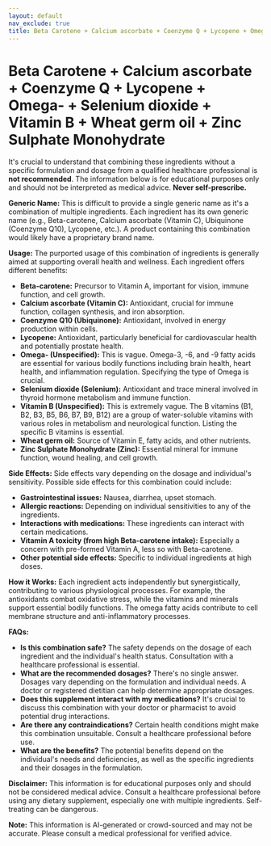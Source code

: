 ```yaml
---
layout: default
nav_exclude: true
title: Beta Carotene + Calcium ascorbate + Coenzyme Q + Lycopene + Omega- + Selenium dioxide + Vitamin B + Wheat germ oil + Zinc Sulphate Monohydrate
---
```


# Beta Carotene + Calcium ascorbate + Coenzyme Q + Lycopene + Omega- + Selenium dioxide + Vitamin B + Wheat germ oil + Zinc Sulphate Monohydrate

It's crucial to understand that combining these ingredients without a specific formulation and dosage from a qualified healthcare professional is **not recommended**.  The information below is for educational purposes only and should not be interpreted as medical advice.  **Never self-prescribe.**

**Generic Name:**  This is difficult to provide a single generic name as it's a combination of multiple ingredients.  Each ingredient has its own generic name (e.g., Beta-carotene, Calcium ascorbate (Vitamin C), Ubiquinone (Coenzyme Q10), Lycopene, etc.).  A product containing this combination would likely have a proprietary brand name.

**Usage:**  The purported usage of this combination of ingredients is generally aimed at supporting overall health and wellness.  Each ingredient offers different benefits:

* **Beta-carotene:** Precursor to Vitamin A, important for vision, immune function, and cell growth.
* **Calcium ascorbate (Vitamin C):** Antioxidant, crucial for immune function, collagen synthesis, and iron absorption.
* **Coenzyme Q10 (Ubiquinone):** Antioxidant, involved in energy production within cells.
* **Lycopene:** Antioxidant, particularly beneficial for cardiovascular health and potentially prostate health.
* **Omega- (Unspecified):**  This is vague.  Omega-3, -6, and -9 fatty acids are essential for various bodily functions including brain health, heart health, and inflammation regulation. Specifying the type of Omega is crucial.
* **Selenium dioxide (Selenium):** Antioxidant and trace mineral involved in thyroid hormone metabolism and immune function.
* **Vitamin B (Unspecified):**  This is extremely vague.  The B vitamins (B1, B2, B3, B5, B6, B7, B9, B12) are a group of water-soluble vitamins with various roles in metabolism and neurological function.  Listing the specific B vitamins is essential.
* **Wheat germ oil:** Source of Vitamin E, fatty acids, and other nutrients.
* **Zinc Sulphate Monohydrate (Zinc):**  Essential mineral for immune function, wound healing, and cell growth.


**Side Effects:**  Side effects vary depending on the dosage and individual's sensitivity.  Possible side effects for this combination could include:

* **Gastrointestinal issues:** Nausea, diarrhea, upset stomach.
* **Allergic reactions:**  Depending on individual sensitivities to any of the ingredients.
* **Interactions with medications:**  These ingredients can interact with certain medications.
* **Vitamin A toxicity (from high Beta-carotene intake):**  Especially a concern with pre-formed Vitamin A, less so with Beta-carotene.
* **Other potential side effects:** Specific to individual ingredients at high doses.

**How it Works:** Each ingredient acts independently but synergistically, contributing to various physiological processes.  For example, the antioxidants combat oxidative stress, while the vitamins and minerals support essential bodily functions.  The omega fatty acids contribute to cell membrane structure and anti-inflammatory processes.

**FAQs:**

* **Is this combination safe?**  The safety depends on the dosage of each ingredient and the individual's health status.  Consultation with a healthcare professional is essential.
* **What are the recommended dosages?**  There's no single answer.  Dosages vary depending on the formulation and individual needs.  A doctor or registered dietitian can help determine appropriate dosages.
* **Does this supplement interact with my medications?**  It's crucial to discuss this combination with your doctor or pharmacist to avoid potential drug interactions.
* **Are there any contraindications?**  Certain health conditions might make this combination unsuitable.  Consult a healthcare professional before use.
* **What are the benefits?** The potential benefits depend on the individual's needs and deficiencies, as well as the specific ingredients and their dosages in the formulation.


**Disclaimer:** This information is for educational purposes only and should not be considered medical advice.  Consult a healthcare professional before using any dietary supplement, especially one with multiple ingredients.  Self-treating can be dangerous.


**Note:** This information is AI-generated or crowd-sourced and may not be accurate. Please consult a medical professional for verified advice.